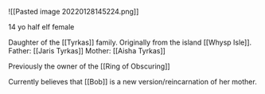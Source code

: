 ![[Pasted image 20220128145224.png]]

14 yo half elf female 

Daughter of the [[Tyrkas]] family. Originally from the island [[Whysp Isle]]. 
Father: [[Jaris Tyrkas]]
Mother: [[Aisha Tyrkas]]

Previously the owner of the [[Ring of Obscuring]]

Currently believes that [[Bob]] is a new version/reincarnation of her mother.